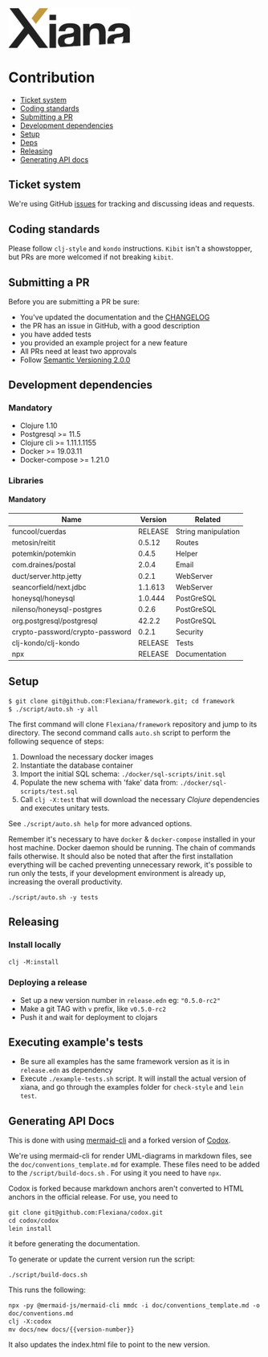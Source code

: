 <img src="resources/images/Xiana.png" width="242">

# Contribution

- [Ticket system](#ticket-system)
- [Coding standards](#coding-standards)
- [Submitting a PR](#submitting-a-pr)
- [Development dependencies](#development-dependencies)
- [Setup](#setup)
- [Deps](#deps)
- [Releasing](#releasing)
- [Generating API docs](#generating-api-docs)

## Ticket system

We're using GitHub [issues](https://github.com/Flexiana/framework/issues) for tracking and discussing ideas and
requests.

## Coding standards

Please follow `clj-style` and `kondo` instructions. `Kibit` isn't a showstopper, but PRs are more welcomed if not
breaking `kibit`.

## Submitting a PR

Before you are submitting a PR be sure:

- You've updated the documentation and the [CHANGELOG](../CHANGELOG.md)
- the PR has an issue in GitHub, with a good description
- you have added tests
- you provided an example project for a new feature
- All PRs need at least two approvals
- Follow [Semantic Versioning 2.0.0](https://semver.org/#semantic-versioning-200)

## Development dependencies

### Mandatory

- Clojure 1.10
- Postgresql >= 11.5
- Clojure cli >= 1.11.1.1155
- Docker >= 19.03.11
- Docker-compose >= 1.21.0

### Libraries

#### Mandatory

| Name                            | Version | Related             |
|---------------------------------|---------|---------------------|
| funcool/cuerdas                 | RELEASE | String manipulation |
| metosin/reitit                  | 0.5.12  | Routes              |
| potemkin/potemkin               | 0.4.5   | Helper              |
| com.draines/postal              | 2.0.4   | Email               |
| duct/server.http.jetty          | 0.2.1   | WebServer           |
| seancorfield/next.jdbc          | 1.1.613 | WebServer           |
| honeysql/honeysql               | 1.0.444 | PostGreSQL          |
| nilenso/honeysql-postgres       | 0.2.6   | PostGreSQL          |
| org.postgresql/postgresql       | 42.2.2  | PostGreSQL          |
| crypto-password/crypto-password | 0.2.1   | Security            |
| clj-kondo/clj-kondo             | RELEASE | Tests               |
| npx                             | RELEASE | Documentation       |

## Setup

```shell
$ git clone git@github.com:Flexiana/framework.git; cd framework
$ ./script/auto.sh -y all
```

The first command will clone `Flexiana/framework` repository and jump to its directory. The second command
calls `auto.sh` script to perform the following sequence of steps:

1. Download the necessary docker images
2. Instantiate the database container
3. Import the initial SQL schema: `./docker/sql-scripts/init.sql`
4. Populate the new schema with 'fake' data from: `./docker/sql-scripts/test.sql`
5. Call `clj -X:test` that will download the necessary *Clojure*
   dependencies and executes unitary tests.

See `./script/auto.sh help` for more advanced options.

Remember it's necessary to have `docker` & `docker-compose` installed in your host machine. Docker daemon should be
running. The chain of commands fails otherwise. It should also be noted that after the first installation everything
will be cached preventing unnecessary rework, it's possible to run only the tests, if your development environment is
already up, increasing the overall productivity.

```shell
./script/auto.sh -y tests
```

## Releasing

### Install locally

```shell
clj -M:install
```

### Deploying a release

- Set up a new version number in `release.edn` eg: `"0.5.0-rc2"`
- Make a git TAG with `v` prefix, like `v0.5.0-rc2`
- Push it and wait for deployment to clojars

## Executing example's tests

- Be sure all examples has the same framework version as it is in `release.edn` as dependency
- Execute `./example-tests.sh` script. It will install the actual version of xiana, and go through the examples folder
  for `check-style` and `lein test`.

## Generating API Docs

This is done with using [mermaid-cli](https://github.com/mermaid-js/mermaid-cli) and a forked version
of [Codox](https://github.com/Flexiana/codox).

We're using mermaid-cli for render UML-diagrams in markdown files, see the `doc/conventions_template.md` for example.
These files need to be added to the `/script/build-docs.sh` . For using it you need to have `npx`.

Codox is forked because markdown anchors aren't converted to HTML anchors in the official release. For use, you need to

```shell
git clone git@github.com:Flexiana/codox.git
cd codox/codox
lein install
```

it before generating the documentation.

To generate or update the current version run the script:

```shell
./script/build-docs.sh
```

This runs the following:

```shell
npx -py @mermaid-js/mermaid-cli mmdc -i doc/conventions_template.md -o doc/conventions.md
clj -X:codox
mv docs/new docs/{{version-number}}
```

It also updates the index.html file to point to the new version.